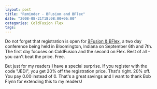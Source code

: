 ```yaml
---
layout: post
title: "Reminder - BFusion and BFlex"
date: "2008-08-21T18:08:00+06:00"
categories: ColdFusion Flex 
tags: 
---
```


Do not forget that registration is open for <a href="http://bflex.info/">BFusion &amp; BFlex</a>, a two day conference being held in Bloomington, Indiana on September 6th and 7th. The first day focuses on ColdFusion and the second on Flex. Best of all - you can't beat the price. Free. 

But just for my readers I have a special surprise. If you register with the code "JEDI", you get 20% off the registration price. That's right. 20% off. You pay 0.00 instead of 0. That's a great savings and I want to thank Bob Flynn for extending this to my readers!